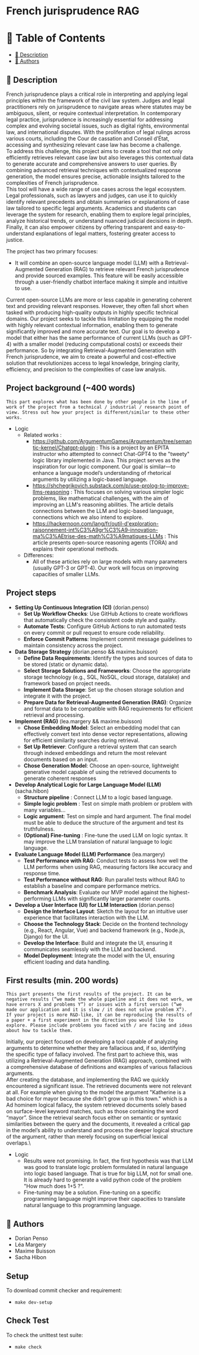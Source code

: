 # French jurisprudence RAG

<!-- TABLE OF CONTENTS -->

# 📗 Table of Contents
- [🚀 Description](#description)
- [👥 Authors](#authors)

## 🚀 Description <a name="description"></a>

French jurisprudence plays a critical role in interpreting and applying legal principles within the framework of the civil law system. Judges and legal practitioners rely on jurisprudence to navigate areas where statutes may be ambiguous, silent, or require contextual interpretation. In contemporary legal practice, jurisprudence is increasingly essential for addressing complex and evolving societal issues, such as digital rights, environmental law, and international disputes. With the proliferation of legal rulings across various courts, including the Cour de cassation and Conseil d’État, accessing and synthesizing relevant case law has become a challenge.\
To address this challenge, this project aims to create a tool that not only efficiently retrieves relevant case law but also leverages this contextual data to generate accurate and comprehensive answers to user queries. By combining advanced retrieval techniques with contextualized response generation, the model ensures precise, actionable insights tailored to the complexities of French jurisprudence.\
This tool will have a wide range of use cases across the legal ecosystem. Legal professionals, such as lawyers and judges, can use it to quickly identify relevant precedents and obtain summaries or explanations of case law tailored to specific legal arguments. Academics and students can leverage the system for research, enabling them to explore legal principles, analyze historical trends, or understand nuanced judicial decisions in depth. Finally, it can also empower citizens by offering transparent and easy-to-understand explanations of legal matters, fostering greater access to justice.

The project has two primary focuses:
- It will combine an open-source language model (LLM) with a Retrieval-Augmented Generation (RAG) to retrieve relevant French jurisprudence and provide sourced examples. This feature will be easily accessible through a user-friendly chatbot interface making it simple and intuitive to use.
<!-- - It will enhance the logical reasoning abilities of the model through a logic-based language or library, which can also enhance the explainability of the model's results.
This functionality can be divided into two sub-tasks:
	- Decomposing natural language sentences into basic logical elements.
	- Representing the logical structure of sentences or answering logical questions based on this structure. -->

Current open-source LLMs are more or less capable in generating coherent text and providing relevant responses. However, they often fall short when tasked with producing high-quality outputs in highly specific technical domains.
Our project seeks to tackle this limitation by equipping the model with highly relevant contextual information, enabling them to generate significantly improved and more accurate text.
Our goal is to develop a model that either has the same performance of current LLMs (such as GPT-4) with a smaller model (reducing computational costs) or exceeds their performance. 
So by integrating Retrieval-Augmented Generation with French jurisprudence, we aim to create a powerful and cost-effective solution that revolutionizes access to legal knowledge, bringing clarity, efficiency, and precision to the complexities of case law analysis.

## Project background (~400 words)
	This part explores what has been done by other people in the line of work of the project from a technical / industrial / research point of view. Stress out how your project is different/similar to these other works.

- Logic
	- Related works :
		- https://github.com/ArgumentumGames/Argumentum/tree/semantic-kernel/Chatgpt-plugin : This is a project by an EPITA instructor who attempted to connect Chat-GPT4 to the "tweety" logic library implemented in Java. This project serves as the inspiration for our logic component. Our goal is similar—to enhance a language model’s understanding of rhetorical arguments by utilizing a logic-based language.
		- https://shchegrikovich.substack.com/p/use-prolog-to-improve-llms-reasoning : This focuses on solving various simpler logic problems, like mathematical challenges, with the aim of improving an LLM's reasoning abilities. The article details connections between the LLM and logic-based language, connections which we also intend to explore.
		- https://hackernoon.com/lang/fr/outil-d'exploration-raisonnement-int%C3%A9gr%C3%A9-innovation-ma%C3%AEtrise-des-math%C3%A9matiques-LLMs : This article presents open-source reasoning agents (TORA) and explains their operational methods.
	- Differences:
		- All of these articles rely on large models with many parameters (usually GPT-3 or GPT-4). Our work will focus on improving capacities of smaller LLMs.

## Project steps
- **Setting Up Continuous Integration (CI)** (dorian.penso)
	- **Set Up Workflow Checks**: Use GitHub Actions to create workflows that automatically check the consistent code style and quality.
	- **Automate Tests**: Configure GitHub Actions to run automated tests on every commit or pull request to ensure code reliability.
	- **Enforce Commit Patterns**: Implement commit message guidelines to maintain consistency across the project.
- **Data Storage Strategy** (dorian.penso && maxime.buisson)
	- **Define Data Requirements**: Identify the types and sources of data to be stored (static or dynamic data).
	- **Select Storage Solutions and Frameworks**: Choose the appropriate storage technology (e.g., SQL, NoSQL, cloud storage, datalake) and framework based on project needs.
	- **Implement Data Storage**: Set up the chosen storage solution and integrate it with the project.
	- **Prepare Data for Retrieval-Augmented Generation (RAG)**: Organize and format data to be compatible with RAG requirements for efficient retrieval and processing.
- **Implement (RAG)** (lea.margery && maxime.buisson)
	- **Chose Embedding Model**: Select an embedding model that can effectively convert text into dense vector representations, allowing for efficient similarity searches during retrieval.
	- **Set Up Retriever**: Configure a retrieval system that can search through indexed embeddings and return the most relevant documents based on an input.
	- **Chose Generation Model**: Choose an open-source, lightweight generative model capable of using the retrieved documents to generate coherent responses 
- **Develop Analytical Logic for Large Language Model (LLM)** (sacha.hibon)
	- **Structure pipeline** : Connect LLM to a logic based language.
	- **Simple logic problem** : Test on simple math problem or problem with many variables...
	- **Logic argument**: Test on simple and hard argument. The final model must be able to deduce the structure of the argument and test its truthfulness.
	- **(Optional) Fine-tuning** : Fine-tune the used LLM on logic syntax. It may improve the LLM translation of natural language to logic language.
- **Evaluate Language Model (LLM) Performance** (lea.margery)
	- **Test Performance with RAG**: Conduct tests to assess how well the LLM performs when using RAG, measuring factors like accuracy and response time.
	- **Test Performance without RAG**: Run parallel tests without RAG to establish a baseline and compare performance metrics.
	- **Benchmark Analysis**: Evaluate our MVP model against the highest-performing LLMs with significantly larger parameter counts.
- **Develop a User Interface (UI) for LLM Interaction** (dorian.penso)
	- **Design the Interface Layout**: Sketch the layout for an intuitive user experience that facilitates interaction with the LLM.
	- **Choose the Technology Stack**: Decide on the frontend technology (e.g., React, Angular, Vue) and backend framework (e.g., Node.js, Django) for the UI.
	- **Develop the Interface**: Build and integrate the UI, ensuring it communicates seamlessly with the LLM and backend.
	- **Model Deployment**: Integrate the model with the UI, ensuring efficient loading and data handling.

## First results (min. 200 words)
	This part presents the first results of the project. It can be negative results (“we made the whole pipeline and it does not work, we have errors X and problems Y”) or issues with a first version (“we made our application and it is slow / it does not solve problem X”). If your project is more R&D-like, it can be reproducing the results of a paper + a first experiment in the direction you would like to explore. Please include problems you faced with / are facing and ideas about how to tackle them.

Initially, our project focused on developing a tool capable of analyzing arguments to determine whether they are fallacious and, if so, identifying the specific type of fallacy involved. The first part to achieve this, was utilizing a Retrieval-Augmented Generation (RAG) approach, combined with a comprehensive database of definitions and examples of various fallacious arguments.\
After creating the database, and implementing the RAG we quickly encountered a significant issue. The retrieved documents were not relevant at all. For example when giving to the model the argument "Katherine is a bad choice for mayor because she didn’t grow up in this town." which is a Ad hominem logical fallacy, the system retrieved documents solely based on surface-level keyword matches, such as those containing the word “mayor”. Since the retrieval search focus either on semantic or syntaxic similarities between the query and the documents, it revealed a critical gap in the model’s ability to understand and process the deeper logical structure of the argument, rather than merely focusing on superficial lexical overlaps.\

- Logic
	- Results were not promising. In fact, the first hypothesis was that LLM was good to translate logic problem formulated in natural language into logic based language. That is true for big LLM, not for small one. It is already hard to generate a valid python code of the problem "How much does 1+5 ?".
	- Fine-tuning may be a solution. Fine-tuning on a specific programming language might improve their capacities to translate natural language to this programming language.


## 👥 Authors <a name="authors"></a>
- Dorian Penso
- Léa Margery
- Maxime Buisson
- Sacha Hibon

## Setup

To download commit checker and requirement:
- `make dev-setup`

## Check Test

To check the unittest test suite:
- `make check`
